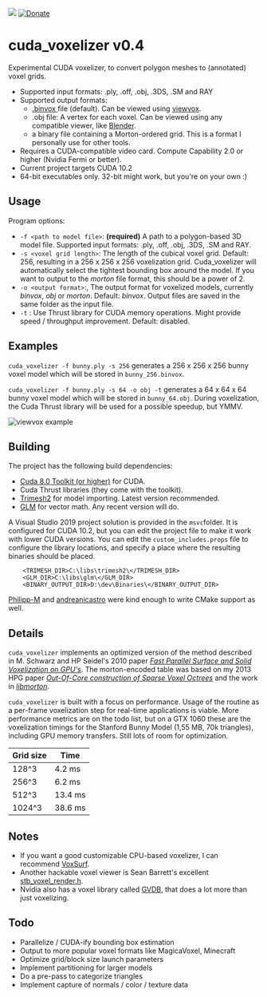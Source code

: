 ![](https://img.shields.io/github/license/Forceflow/cuda_voxelizer.svg) [![Donate](https://img.shields.io/badge/Donate-PayPal-green.svg)](https://www.paypal.com/cgi-bin/webscr?cmd=_donations&business=4JAUNWWYUVRN4&currency_code=EUR&source=url)

# cuda_voxelizer v0.4
Experimental CUDA voxelizer, to convert polygon meshes to (annotated) voxel grids.
 * Supported input formats: .ply, .off, .obj, .3DS, .SM and RAY
 * Supported output formats:
   * [.binvox ](http://www.patrickmin.com/binvox/binvox.html) file (default). Can be viewed using [viewvox](http://www.patrickmin.com/viewvox/).
   * .obj file: A vertex for each voxel. Can be viewed using any compatible viewer, like [Blender](https://www.blender.org/).
   * a binary file containing a Morton-ordered grid. This is a format I personally use for other tools.
 * Requires a CUDA-compatible video card. Compute Capability 2.0 or higher (Nvidia Fermi or better).
 * Current project targets CUDA 10.2
 * 64-bit executables only. 32-bit might work, but you're on your own :)

## Usage
Program options:
 * `-f <path to model file>`: **(required)** A path to a polygon-based 3D model file. Supported input formats: .ply, .off, .obj, .3DS, .SM and RAY.
 * `-s <voxel grid length>`: The length of the cubical voxel grid. Default: 256, resulting in a 256 x 256 x 256 voxelization grid.  Cuda_voxelizer will automatically select the tightest bounding box around the model. If you want to output to the *morton* file format, this should be a power of 2.
 * `-o <output format>`:, The output format for voxelized models, currently *binvox*, *obj* or *morton*. Default: *binvox*. Output files are saved in the same folder as the input file.
  * `-t` : Use Thrust library for CUDA memory operations. Might provide speed / throughput improvement. Default: disabled.
  
## Examples

`cuda_voxelizer -f bunny.ply -s 256` generates a 256 x 256 x 256 bunny voxel model which will be stored in `bunny_256.binvox`. 

`cuda_voxelizer -f bunny.ply -s 64 -o obj -t` generates a 64 x 64 x 64 bunny voxel model which will be stored in `bunny_64.obj`. During voxelization, the Cuda Thrust library will be used for a possible speedup, but YMMV.

![viewvox example](https://raw.githubusercontent.com/Forceflow/cuda_voxelizer/master/img/viewvox.JPG)

## Building
The project has the following build dependencies:
 * [Cuda 8.0 Toolkit (or higher)](https://developer.nvidia.com/cuda-toolkit) for CUDA.
 * Cuda Thrust libraries (they come with the toolkit).
 * [Trimesh2](https://github.com/Forceflow/trimesh2) for model importing. Latest version recommended.
 * [GLM](http://glm.g-truc.net/0.9.8/index.html) for vector math. Any recent version will do.

A Visual Studio 2019 project solution is provided in the `msvc`folder. It is configured for CUDA 10.2, but you can edit the project file to make it work with lower CUDA versions. You can edit the `custom_includes.props` file to configure the library locations, and specify a place where the resulting binaries should be placed.

```
    <TRIMESH_DIR>C:\libs\trimesh2\</TRIMESH_DIR>
    <GLM_DIR>C:\libs\glm\</GLM_DIR>
    <BINARY_OUTPUT_DIR>D:\dev\Binaries\</BINARY_OUTPUT_DIR>
```

[Philipp-M](https://github.com/Philipp-M) and [andreanicastro](https://github.com/andreanicastro) were kind enough to write CMake support as well.

## Details
`cuda_voxelizer` implements an optimized version of the method described in M. Schwarz and HP Seidel's 2010 paper [*Fast Parallel Surface and Solid Voxelization on GPU's*](http://research.michael-schwarz.com/publ/2010/vox/). The morton-encoded table was based on my 2013 HPG paper [*Out-Of-Core construction of Sparse Voxel Octrees*](http://graphics.cs.kuleuven.be/publications/BLD14OCCSVO/)  and the work in [*libmorton*](https://github.com/Forceflow/libmorton).

`cuda_voxelizer` is built with a focus on performance. Usage of the routine as a per-frame voxelization step for real-time applications is viable. More performance metrics are on the todo list, but on a GTX 1060 these are the voxelization timings for the Stanford Bunny Model (1,55 MB, 70k triangles), including GPU memory transfers. Still lots of room for optimization.

| Grid size | Time    |
|-----------|---------|
| 128^3     | 4.2 ms  |
| 256^3     | 6.2 ms  |
| 512^3     | 13.4 ms |
| 1024^3    | 38.6 ms  |

## Notes
 * If you want a good customizable CPU-based voxelizer, I can recommend [VoxSurf](https://github.com/sylefeb/VoxSurf).
 * Another hackable voxel viewer is Sean Barrett's excellent [stb_voxel_render.h](https://github.com/nothings/stb/blob/master/stb_voxel_render.h).
 * Nvidia also has a voxel library called [GVDB](https://developer.nvidia.com/gvdb), that does a lot more than just voxelizing.

## Todo
 * Parallelize / CUDA-ify bounding box estimation
 * Output to more popular voxel formats like MagicaVoxel, Minecraft
 * Optimize grid/block size launch parameters
 * Implement partitioning for larger models
 * Do a pre-pass to categorize triangles
 * Implement capture of normals / color / texture data

